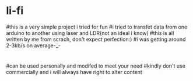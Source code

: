 # li-fi
#this is a very simple project i tried for fun
#i tried to transfet data from one arduino to another using laser and LDR(not an ideal i know)
#this is  all written by me from scrach, don't expect perfection:)
#i was getting around 2-3kb/s on average-_-
#
#
#
#
#
#
#
#can be used personally and modifed to meet your need
#kindly don't use commercially and i will always have right to alter content
